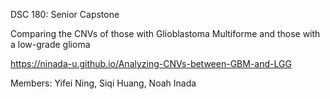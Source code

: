 DSC 180: Senior Capstone

Comparing the CNVs of those with Glioblastoma Multiforme and those with a low-grade glioma

https://ninada-u.github.io/Analyzing-CNVs-between-GBM-and-LGG

Members: Yifei Ning, Siqi Huang, Noah Inada
